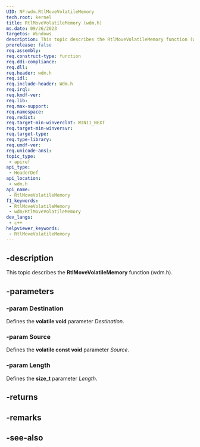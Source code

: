 ```yaml
---
UID: NF:wdm.RtlMoveVolatileMemory
tech.root: kernel
title: RtlMoveVolatileMemory (wdm.h)
ms.date: 09/26/2023
targetos: Windows
description: This topic describes the RtlMoveVolatileMemory function (wdm.h).
prerelease: false
req.assembly: 
req.construct-type: function
req.ddi-compliance: 
req.dll: 
req.header: wdm.h
req.idl: 
req.include-header: Wdm.h
req.irql: 
req.kmdf-ver: 
req.lib: 
req.max-support: 
req.namespace: 
req.redist: 
req.target-min-winverclnt: WIN11_NEXT
req.target-min-winversvr: 
req.target-type: 
req.type-library: 
req.umdf-ver: 
req.unicode-ansi: 
topic_type:
 - apiref
api_type:
 - HeaderDef
api_location:
 - wdm.h
api_name:
 - RtlMoveVolatileMemory
f1_keywords:
 - RtlMoveVolatileMemory
 - wdm/RtlMoveVolatileMemory
dev_langs:
 - c++
helpviewer_keywords:
 - RtlMoveVolatileMemory
---
```


## -description

This topic describes the **RtlMoveVolatileMemory** function (wdm.h).

## -parameters

### -param Destination

Defines the **volatile void** parameter *Destination*.

### -param Source

Defines the **volatile const void** parameter *Source*.

### -param Length

Defines the **size_t** parameter *Length*.

## -returns

## -remarks

## -see-also
